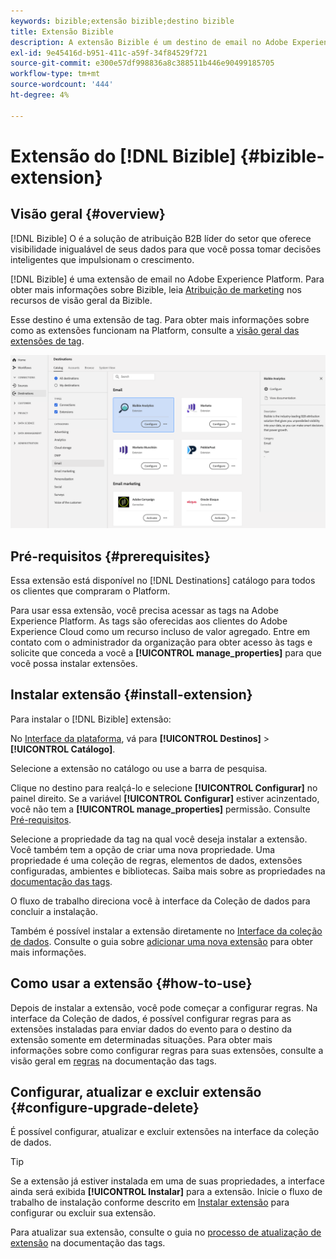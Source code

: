 ```yaml
---
keywords: bizible;extensão bizible;destino bizible
title: Extensão Bizible
description: A extensão Bizible é um destino de email no Adobe Experience Platform. Para obter mais informações sobre a funcionalidade de extensão, consulte a página de extensão no Adobe Exchange.
exl-id: 9e45416d-b951-411c-a59f-34f84529f721
source-git-commit: e300e57df998836a8c388511b446e90499185705
workflow-type: tm+mt
source-wordcount: '444'
ht-degree: 4%

---
```


# Extensão do [!DNL Bizible] {#bizible-extension}

## Visão geral {#overview}

[!DNL Bizible] O é a solução de atribuição B2B líder do setor que oferece visibilidade inigualável de seus dados para que você possa tomar decisões inteligentes que impulsionam o crescimento.

[!DNL Bizible] é uma extensão de email no Adobe Experience Platform. Para obter mais informações sobre Bizible, leia [Atribuição de marketing](https://experienceleague.adobe.com/docs/bizible/using/introduction-to-bizible/overview-resources/marketing-attribution.html) nos recursos de visão geral da Bizible.

Esse destino é uma extensão de tag. Para obter mais informações sobre como as extensões funcionam na Platform, consulte a [visão geral das extensões de tag](../launch-extensions/overview.md).

![Extensão Bizible](../../assets/catalog/email/bizible/catalog.png)

## Pré-requisitos {#prerequisites}

Essa extensão está disponível no [!DNL Destinations] catálogo para todos os clientes que compraram o Platform.

Para usar essa extensão, você precisa acessar as tags na Adobe Experience Platform. As tags são oferecidas aos clientes do Adobe Experience Cloud como um recurso incluso de valor agregado. Entre em contato com o administrador da organização para obter acesso às tags e solicite que conceda a você a **[!UICONTROL manage_properties]** para que você possa instalar extensões.

## Instalar extensão {#install-extension}

Para instalar o [!DNL Bizible] extensão:

No [Interface da plataforma](https://platform.adobe.com/), vá para **[!UICONTROL Destinos]** > **[!UICONTROL Catálogo]**.

Selecione a extensão no catálogo ou use a barra de pesquisa.

Clique no destino para realçá-lo e selecione **[!UICONTROL Configurar]** no painel direito. Se a variável **[!UICONTROL Configurar]** estiver acinzentado, você não tem a **[!UICONTROL manage_properties]** permissão. Consulte [Pré-requisitos](#prerequisites).

Selecione a propriedade da tag na qual você deseja instalar a extensão. Você também tem a opção de criar uma nova propriedade. Uma propriedade é uma coleção de regras, elementos de dados, extensões configuradas, ambientes e bibliotecas. Saiba mais sobre as propriedades na [documentação das tags](../../../tags/ui/administration/companies-and-properties.md).

O fluxo de trabalho direciona você à interface da Coleção de dados para concluir a instalação.

Também é possível instalar a extensão diretamente no [Interface da coleção de dados](https://experience.adobe.com/#/data-collection/). Consulte o guia sobre [adicionar uma nova extensão](../../../tags/ui/managing-resources/extensions/overview.md#add-a-new-extension) para obter mais informações.

## Como usar a extensão {#how-to-use}

Depois de instalar a extensão, você pode começar a configurar regras. Na interface da Coleção de dados, é possível configurar regras para as extensões instaladas para enviar dados do evento para o destino da extensão somente em determinadas situações. Para obter mais informações sobre como configurar regras para suas extensões, consulte a visão geral em [regras](../../../tags/ui/managing-resources/rules.md) na documentação das tags.

## Configurar, atualizar e excluir extensão {#configure-upgrade-delete}

É possível configurar, atualizar e excluir extensões na interface da coleção de dados.

>[!TIP]
>
>Se a extensão já estiver instalada em uma de suas propriedades, a interface ainda será exibida **[!UICONTROL Instalar]** para a extensão. Inicie o fluxo de trabalho de instalação conforme descrito em [Instalar extensão](#install-extension) para configurar ou excluir sua extensão.

Para atualizar sua extensão, consulte o guia no [processo de atualização de extensão](../../../tags/ui/managing-resources/extensions/extension-upgrade.md) na documentação das tags.
